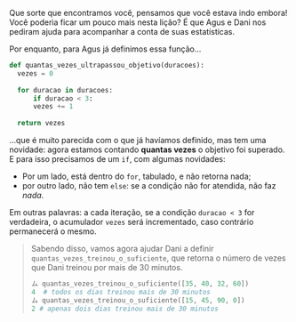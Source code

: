 Que sorte que encontramos você, pensamos que você estava indo embora! Você poderia ficar um pouco mais nesta lição? É que Agus e Dani nos pediram ajuda para acompanhar a conta de suas estatísticas.

Por enquanto, para Agus já definimos essa função...


```python
def quantas_vezes_ultrapassou_objetivo(duracoes):
  vezes = 0
  
  for duracao in duracoes:
	  if duracao < 3:
      vezes += 1
    
  return vezes
```

...que é muito parecida com o que já havíamos definido, mas tem uma novidade: agora estamos contando **quantas vezes** o objetivo foi superado. E para isso precisamos de um `if`, com algumas novidades:

  * Por um lado, está dentro do `for`, tabulado, e não retorna nada;
  * por outro lado, não tem `else`: se a condição não for atendida, não faz _nada_.

Em outras palavras: a cada iteração, se a condição `duracao < 3` for verdadeira, o acumulador `vezes` será incrementado, caso contrário permanecerá o mesmo.

> Sabendo disso, vamos agora ajudar Dani a definir `quantas_vezes_treinou_o_suficiente`, que retorna o número de vezes que Dani treinou por mais de 30 minutos.
>
> ```python
> ム quantas_vezes_treinou_o_suficiente([35, 40, 32, 60])
> 4  # todos os dias treinou mais de 30 minutos
> ム quantas_vezes_treinou_o_suficiente([15, 45, 90, 0])
> 2 # apenas dois dias treinou mais de 30 minutos
> ```
